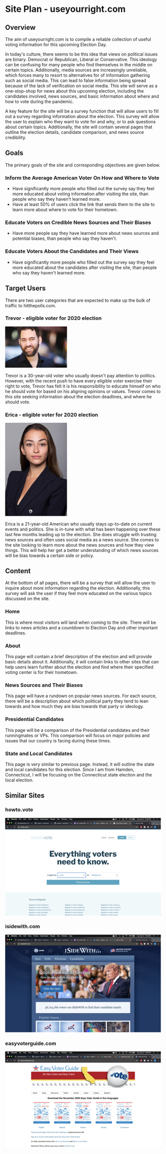# Site Plan - useyourright.com

## Overview

The aim of useyourright.com is to compile a reliable collection of useful voting information for this upcoming Election Day. 

In today's culture, there seems to be this idea that views on political issues are binary. Democrat or Republican, Liberal or Conservative. This ideology can be confusing for many people who find themselves in the middle on certain topics. Additionally, media sources are increasingly unreliable, which forces many to resort to alternatives for of information gathering such as social media. This can lead to false information being spread because of the lack of verification on social media. This site will serve as a one-stop-shop for news about this upcoming election, including the candidates involved, news sources, and basic information about where and how to vote during the pandemic. 

A key feature for the site will be a survey function that will allow users to fill out a survey regarding information about the election. This survey will allow the user to explain who they want to vote for and why, or to ask questions about certain topics. Additionally, the site will contain several pages that outline the election details, candidate comparison, and news source credibility.

## Goals

The primary goals of the site and corresponding objectives are given below.

### Inform the Average American Voter On How and Where to Vote

* Have significantly more people who filled out the survey say they feel more educated about voting information after visiting the site, than people who say they haven't learned more. 
* Have at least 50% of users click the link that sends them to the site to learn more about where to vote for their hometown. 

### Educate Voters on Credible News Sources and Their Biases

* Have more people say they have learned more about news sources and potential biases, than people who say they haven't. 

### Educate Voters About the Candidates and Their Views

* Have significantly more people who filled out the survey say they feel more educated about the candidates after visiting the site, than people who say they haven't learned more. 

## Target Users
There are two user categories that are expected to make up the bulk of traffic to hitthepolls.com.
### Trevor - eligible voter for 2020 election

<img src="img/trevor.jpg" width=200>

Trevor is a 30-year-old voter who usually doesn't pay attention to politics. However, with the recent push to have every eligible voter exercise their right to vote, Trevor has felt it is his responsibility to educate himself on who he should vote for based on his aligning opinions or values. Trevor comes to this site seeking information about the election deadlines, and where he should vote. 

### Erica - eligible voter for 2020 election

<img src="img/erica.jpg" width=200>

Erica is a 21-year-old American who usually stays up-to-date on current events and politics. She is in-tune with what has been happening over these last few months leading up to the election. She does struggle with trusting news sources and often uses social media as a news source. She comes to the site looking to learn more about the news sources and how they view things. This will help her get a better understanding of which news sources will be bias towards a certain side or policy. 

## Content

At the bottom of all pages, there will be a survey that will allow the user to inquire about more information regarding the election. Additionally, this survey will ask the user if they feel more educated on the various topics discussed on the site.

### Home

This is where most visitors will land when coming to the site. There will be links to news articles and a countdown to Election Day and other important deadlines.

### About

This page will contain a brief description of the election and will provide basic details about it. Additionally, it will contain links to other sites that can help users learn further about the election and find where their specified voting center is for their hometown. 

### News Sources and Their Biases

This page will have a rundown on popular news sources. For each source, there will be a description about which political party they tend to lean towards and how much they are bias towards that party or ideology. 

### Presidential Candidates

This page will be a comparison of the Presidential candidates and their runningmates or VPs. This comparison will focus on major policies and issues that our country is facing during these times. 

### State and Local Candidates

This page is very similar to previous page. Instead, it will outline the state and local candidates for this election. Since I am from Hamden, Connecticut, I will be focusing on the Connecticut state election and the local election. 

## Similar Sites

### howto.vote

<img src="img/howtovote.png">

### isidewith.com

<img src="img/isidewith.png">

### easyvoterguide.com

<img src="img/easyvoterguide.png">

